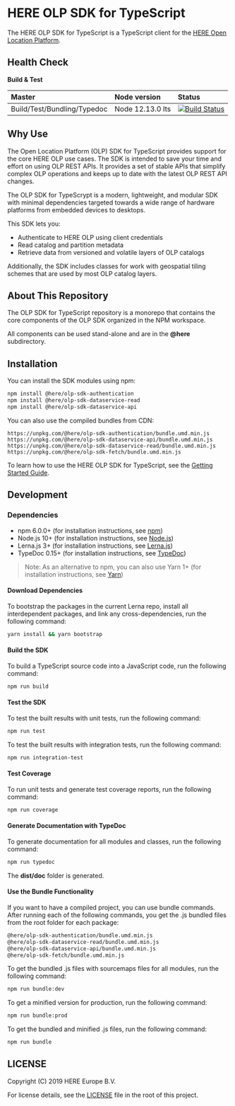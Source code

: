 # HERE OLP SDK for TypeScript

The HERE OLP SDK for TypeScript is a TypeScript client for the [HERE Open Location Platform](https://platform.here.com).

## Health Сheck

**Build & Test**

|   Master                       | Node version                    | Status                          |
| :----------------------------- | :------------------------------ |:------------------------------- |
| Build/Test/Bundling/Typedoc    | Node 12.13.0 lts                | [![Build Status](https://travis-ci.com/heremaps/here-olp-sdk-typescript.svg?branch=master)](https://travis-ci.com/heremaps/here-olp-sdk-typescript)   |

## Why Use

The Open Location Platform (OLP) SDK for TypeScript provides support for the core HERE OLP use cases. The SDK is intended to save your time and effort on using OLP REST APIs. It provides a set of stable APIs that simplify complex OLP operations and keeps up to date with the latest OLP REST API changes.

The OLP SDK for TypeScrypt is a modern, lightweight, and modular SDK with minimal dependencies targeted towards a wide range of hardware platforms from embedded devices to desktops.

This SDK lets you:

* Authenticate to HERE OLP using client credentials
* Read catalog and partition metadata
* Retrieve data from versioned and volatile layers of OLP catalogs

Additionally, the SDK includes classes for work with geospatial tiling schemes that are used by most OLP catalog layers.

## About This Repository

The OLP SDK for TypeScript repository is a monorepo that contains the core components of the OLP SDK organized in the NPM workspace.

All components can be used stand-alone and are in the **@here** subdirectory.

## Installation

You can install the SDK modules using npm:

```sh
npm install @here/olp-sdk-authentication
npm install @here/olp-sdk-dataservice-read
npm install @here/olp-sdk-dataservice-api
```

You can also use the compiled bundles from CDN:

```
https://unpkg.com/@here/olp-sdk-authentication/bundle.umd.min.js
https://unpkg.com/@here/olp-sdk-dataservice-api/bundle.umd.min.js
https://unpkg.com/@here/olp-sdk-dataservice-read/bundle.umd.min.js
https://unpkg.com/@here/olp-sdk-fetch/bundle.umd.min.js
```

To learn how to use the HERE OLP SDK for TypeScript, see the [Getting Started Guide](docs/GettingStartedGuide.md).

## Development

### Dependencies

* npm 6.0.0+ (for installation instructions, see [npm](https://www.npmjs.com/))
* Node.js 10+ (for installation instructions, see [Node.js](http://nodejs.org))
* Lerna.js 3+ (for installation instructions, see [Lerna.js](http://lerna.js.org))
* TypeDoc 0.15+ (for installation instructions, see [TypeDoc](http://typedoc.org))

> Note: As an alternative to npm, you can also use Yarn 1+ (for installation instructions, see [Yarn](http://yarnpkg.com))

#### Download Dependencies

To bootstrap the packages in the current Lerna repo, install all interdependent packages, and link any cross-dependencies, run the following command:

```sh
yarn install && yarn bootstrap
```

#### Build the SDK

To build a TypeScript source code into a JavaScript code, run the following command:

```sh
npm run build
```

#### Test the SDK

To test the built results with unit tests, run the following command:

```sh
npm run test
```

To test the built results with integration tests, run the following command:

```sh
npm run integration-test
```

#### Test Coverage

To run unit tests and generate test coverage reports, run the following command:

```sh
npm run coverage
```

#### Generate Documentation with TypeDoc

To generate documentation for all modules and classes, run the following command:

```sh
npm run typedoc
```

The **dist/doc** folder is generated.

#### Use the Bundle Functionality

If you want to have a compiled project, you can use bundle commands. After running each of the following commands, you get the .js bundled files from the root folder for each package:

```sh
@here/olp-sdk-authentication/bundle.umd.min.js
@here/olp-sdk-dataservice-read/bundle.umd.min.js
@here/olp-sdk-dataservice-api/bundle.umd.min.js
@here/olp-sdk-fetch/bundle.umd.min.js
```

To get the bundled .js files with sourcemaps files for all modules, run the following command:

```sh
npm run bundle:dev
```

To get a minified version for production, run the following command:

```sh
npm run bundle:prod
```

To get the bundled and minified .js files, run the following command:

```sh
npm run bundle
```

## LICENSE

Copyright (C) 2019 HERE Europe B.V.

For license details, see the [LICENSE](https://github.com/heremaps/here-olp-sdk-typescript/blob/master/LICENSE) file in the root of this project.
